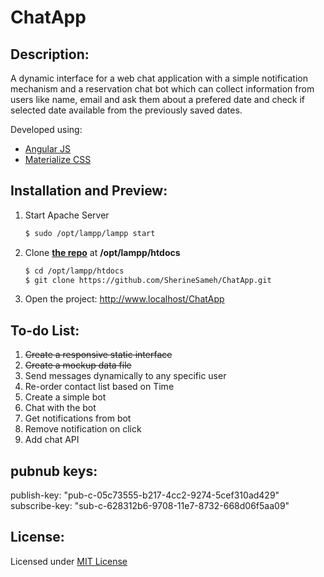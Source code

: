 # ChatApp
## Description:
A dynamic interface for a web chat application with a simple notification mechanism and a reservation chat bot which can collect information from users like name, email and ask them about a prefered date and check if selected date available from the previously saved dates.

Developed using:
- [Angular JS](https://angularjs.org/)
- [Materialize CSS](http://materializecss.com/about.html)

## Installation and Preview:
1. Start Apache Server
    ```bash
    $ sudo /opt/lampp/lampp start
    ```
2. Clone [**the repo**](https://github.com/SherineSameh/ChatApp.git) at **/opt/lampp/htdocs**
    ```bash
    $ cd /opt/lampp/htdocs
    $ git clone https://github.com/SherineSameh/ChatApp.git
    ```
3. Open the project: http://www.localhost/ChatApp

## To-do List:
1. ~~Create a responsive static interface~~
2. ~~Create a mockup data file~~
3. Send messages dynamically to any specific user
4. Re-order contact list based on Time
5. Create a simple bot
6. Chat with the bot
7. Get notifications from bot
8. Remove notification on click
9. Add chat API  

## pubnub keys:
publish-key: "pub-c-05c73555-b217-4cc2-9274-5cef310ad429"
subscribe-key: "sub-c-628312b6-9708-11e7-8732-668d06f5aa09"

## License:
Licensed under [MIT License](https://github.com/SherineSameh/ChatApp/blob/master/LICENSE)
